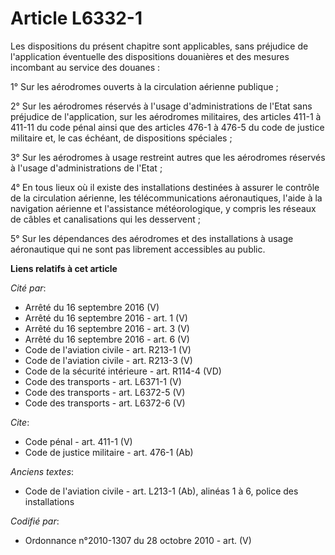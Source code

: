 # Article L6332-1

Les dispositions du présent chapitre sont applicables, sans préjudice de l'application éventuelle des dispositions douanières
et des mesures incombant au service des douanes : 

1° Sur les aérodromes ouverts à la circulation aérienne publique ; 

2° Sur les aérodromes réservés à l'usage d'administrations de l'Etat sans préjudice de l'application, sur les aérodromes
militaires, des articles 411-1 à 411-11 du code pénal ainsi que des articles 476-1 à 476-5 du code de justice militaire et,
le cas échéant, de dispositions spéciales ; 

3° Sur les aérodromes à usage restreint autres que les aérodromes réservés à l'usage d'administrations de l'Etat ; 

4° En tous lieux où il existe des installations destinées à assurer le contrôle de la circulation aérienne, les
télécommunications aéronautiques, l'aide à la navigation aérienne et l'assistance météorologique, y compris les réseaux de
câbles et canalisations qui les desservent ; 

5° Sur les dépendances des aérodromes et des installations à usage aéronautique qui ne sont pas librement accessibles au
public.

**Liens relatifs à cet article**

_Cité par_:

  - Arrêté du 16 septembre 2016 (V)
  - Arrêté du 16 septembre 2016 - art. 1 (V)
  - Arrêté du 16 septembre 2016 - art. 3 (V)
  - Arrêté du 16 septembre 2016 - art. 6 (V)
  - Code de l'aviation civile - art. R213-1 (V)
  - Code de l'aviation civile - art. R213-3 (V)
  - Code de la sécurité intérieure - art. R114-4 (VD)
  - Code des transports - art. L6371-1 (V)
  - Code des transports - art. L6372-5 (V)
  - Code des transports - art. L6372-6 (V)

_Cite_:

  - Code pénal - art. 411-1 (V)
  - Code de justice militaire - art. 476-1 (Ab)

_Anciens textes_:

  - Code de l'aviation civile - art. L213-1 (Ab), alinéas 1 à 6, police des installations

_Codifié par_:

  - Ordonnance n°2010-1307 du 28 octobre 2010 - art. (V)
